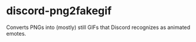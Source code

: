 # discord-png2fakegif
Converts PNGs into (mostly) still GIFs that Discord recognizes as animated emotes.
